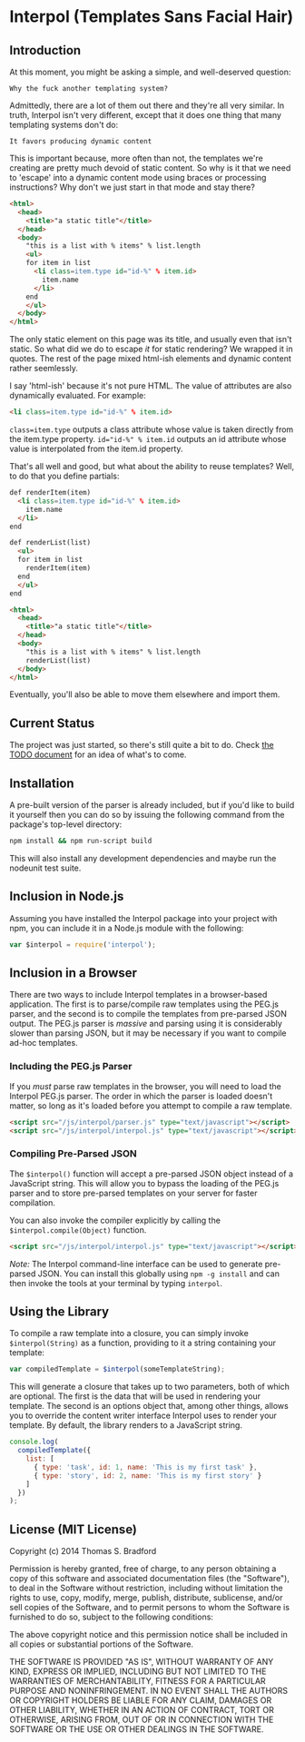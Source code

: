 # Interpol (Templates Sans Facial Hair)

## Introduction

At this moment, you might be asking a simple, and well-deserved question:

    Why the fuck another templating system?

Admittedly, there are a lot of them out there and they're all very similar.  In truth, Interpol isn't very different, except that it does one thing that many templating systems don't do:

    It favors producing dynamic content

This is important because, more often than not, the templates we're creating are pretty much devoid of static content.  So why is it that we need to 'escape' into a dynamic content mode using braces or processing instructions?  Why don't we just start in that mode and stay there?

```html
<html>
  <head>
    <title>"a static title"</title>
  </head>
  <body>
    "this is a list with % items" % list.length
    <ul>
    for item in list
      <li class=item.type id="id-%" % item.id>
        item.name
      </li>
    end
    </ul>
  </body>
</html>
```

The only static element on this page was its title, and usually even that isn't static.  So what did we do to escape *it* for static rendering?  We wrapped it in quotes.  The rest of the page mixed html-ish elements and dynamic content rather seemlessly.

I say 'html-ish' because it's not pure HTML.  The value of attributes are also dynamically evaluated.  For example:

```html
<li class=item.type id="id-%" % item.id>
```

`class=item.type` outputs a class attribute whose value is taken directly from the item.type property.  `id="id-%" % item.id` outputs an id attribute whose value is interpolated from the item.id property.

That's all well and good, but what about the ability to reuse templates?  Well, to do that you define partials:

```html
def renderItem(item)
  <li class=item.type id="id-%" % item.id>
    item.name
  </li>
end

def renderList(list)
  <ul>
  for item in list
    renderItem(item)
  end
  </ul>
end

<html>
  <head>
    <title>"a static title"</title>
  </head>
  <body>
    "this is a list with % items" % list.length
    renderList(list)
  </body>
</html>
```

Eventually, you'll also be able to move them elsewhere and import them.

## Current Status
The project was just started, so there's still quite a bit to do.  Check [the TODO document](doc/TODO.md) for an idea of what's to come.

## Installation
A pre-built version of the parser is already included, but if you'd like to build it yourself then you can do so by issuing the following command from the package's top-level directory:

```bash
npm install && npm run-script build
```

This will also install any development dependencies and maybe run the nodeunit test suite.

## Inclusion in Node.js
Assuming you have installed the Interpol package into your project with npm, you can include it in a Node.js module with the following:

```javascript
var $interpol = require('interpol');
```

## Inclusion in a Browser
There are two ways to include Interpol templates in a browser-based application.  The first is to parse/compile raw templates using the PEG.js parser, and the second is to compile the templates from pre-parsed JSON output.  The PEG.js parser is *massive* and parsing using it is considerably slower than parsing JSON, but it may be necessary if you want to compile ad-hoc templates.

### Including the PEG.js Parser
If you *must* parse raw templates in the browser, you will need to load the Interpol PEG.js parser.  The order in which the parser is loaded doesn't matter, so long as it's loaded before you attempt to compile a raw template.

```html
<script src="/js/interpol/parser.js" type="text/javascript"></script>
<script src="/js/interpol/interpol.js" type="text/javascript"></script>
```

### Compiling Pre-Parsed JSON
The `$interpol()` function will accept a pre-parsed JSON object instead of a JavaScript string.  This will allow you to bypass the loading of the PEG.js parser and to store pre-parsed templates on your server for faster compilation.

You can also invoke the compiler explicitly by calling the `$interpol.compile(Object)` function.

```html
<script src="/js/interpol/interpol.js" type="text/javascript"></script>
```

*Note:* The Interpol command-line interface can be used to generate pre-parsed JSON.  You can install this globally using `npm -g install` and can then invoke the tools at your terminal by typing `interpol`.

## Using the Library
To compile a raw template into a closure, you can simply invoke `$interpol(String)` as a function, providing to it a string containing your template:

```javascript
var compiledTemplate = $interpol(someTemplateString);
```

This will generate a closure that takes up to two parameters, both of which are optional.  The first is the data that will be used in rendering your template.  The second is an options object that, among other things, allows you to override the content writer interface Interpol uses to render your template.  By default, the library renders to a JavaScript string.

```javascript
console.log(
  compiledTemplate({
    list: [
      { type: 'task', id: 1, name: 'This is my first task' },
      { type: 'story', id: 2, name: 'This is my first story' }
    ]
  })
);
```

## License (MIT License)
Copyright (c) 2014 Thomas S. Bradford

Permission is hereby granted, free of charge, to any person
obtaining a copy of this software and associated documentation
files (the "Software"), to deal in the Software without
restriction, including without limitation the rights to use,
copy, modify, merge, publish, distribute, sublicense, and/or
sell copies of the Software, and to permit persons to whom the
Software is furnished to do so, subject to the following
conditions:

The above copyright notice and this permission notice shall be
included in all copies or substantial portions of the Software.

THE SOFTWARE IS PROVIDED "AS IS", WITHOUT WARRANTY OF ANY KIND,
EXPRESS OR IMPLIED, INCLUDING BUT NOT LIMITED TO THE WARRANTIES
OF MERCHANTABILITY, FITNESS FOR A PARTICULAR PURPOSE AND
NONINFRINGEMENT. IN NO EVENT SHALL THE AUTHORS OR COPYRIGHT
HOLDERS BE LIABLE FOR ANY CLAIM, DAMAGES OR OTHER LIABILITY,
WHETHER IN AN ACTION OF CONTRACT, TORT OR OTHERWISE, ARISING
FROM, OUT OF OR IN CONNECTION WITH THE SOFTWARE OR THE USE OR
OTHER DEALINGS IN THE SOFTWARE.
